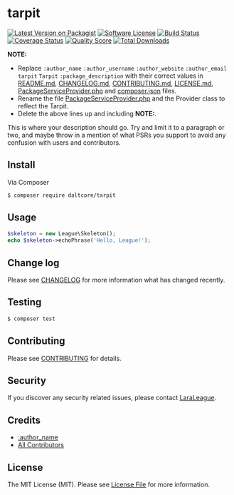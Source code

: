 # tarpit

[![Latest Version on Packagist][ico-version]][link-packagist]
[![Software License][ico-license]](LICENSE.md)
[![Build Status][ico-travis]][link-travis]
[![Coverage Status][ico-scrutinizer]][link-scrutinizer]
[![Quality Score][ico-code-quality]][link-code-quality]
[![Total Downloads][ico-downloads]][link-downloads]


**NOTE:**
- Replace ```:author_name``` ```:author_username``` ```:author_website``` ```:author_email``` ```tarpit``` ```Tarpit``` ```:package_description``` with their correct values in [README.md](README.md), [CHANGELOG.md](CHANGELOG.md), [CONTRIBUTING.md](CONTRIBUTING.md), [LICENSE.md](LICENSE.md), [PackageServiceProvider.php](src/PackageServiceProvider.php) and [composer.json](composer.json) files.
- Rename the file [PackageServiceProvider.php](src/PackageServiceProvider.php) and the Provider class to reflect the Tarpit.
- Delete the above lines up and including **NOTE:**.

This is where your description should go. Try and limit it to a paragraph or two, and maybe throw in a mention of what
PSRs you support to avoid any confusion with users and contributors.

## Install

Via Composer

``` bash
$ composer require daltcore/tarpit
```

## Usage

``` php
$skeleton = new League\Skeleton();
echo $skeleton->echoPhrase('Hello, League!');
```

## Change log

Please see [CHANGELOG](CHANGELOG.md) for more information what has changed recently.

## Testing

``` bash
$ composer test
```

## Contributing

Please see [CONTRIBUTING](CONTRIBUTING.md) for details.

## Security

If you discover any security related issues, please contact [LaraLeague](https://github.com/lara-league).

## Credits

- [:author_name][link-author]
- [All Contributors][link-contributors]

## License

The MIT License (MIT). Please see [License File](LICENSE.md) for more information.

[ico-version]: https://img.shields.io/packagist/v/league/tarpit.svg?style=flat-square
[ico-license]: https://img.shields.io/badge/license-MIT-brightgreen.svg?style=flat-square
[ico-travis]: https://img.shields.io/travis/thephpleague/tarpit/master.svg?style=flat-square
[ico-scrutinizer]: https://img.shields.io/scrutinizer/coverage/g/thephpleague/tarpit.svg?style=flat-square
[ico-code-quality]: https://img.shields.io/scrutinizer/g/thephpleague/tarpit.svg?style=flat-square
[ico-downloads]: https://img.shields.io/packagist/dt/league/tarpit.svg?style=flat-square

[link-packagist]: https://packagist.org/packages/league/tarpit
[link-travis]: https://travis-ci.org/thephpleague/tarpit
[link-scrutinizer]: https://scrutinizer-ci.com/g/thephpleague/tarpit/code-structure
[link-code-quality]: https://scrutinizer-ci.com/g/thephpleague/tarpit
[link-downloads]: https://packagist.org/packages/league/tarpit
[link-author]: https://github.com/:author_username
[link-contributors]: ../../contributors
